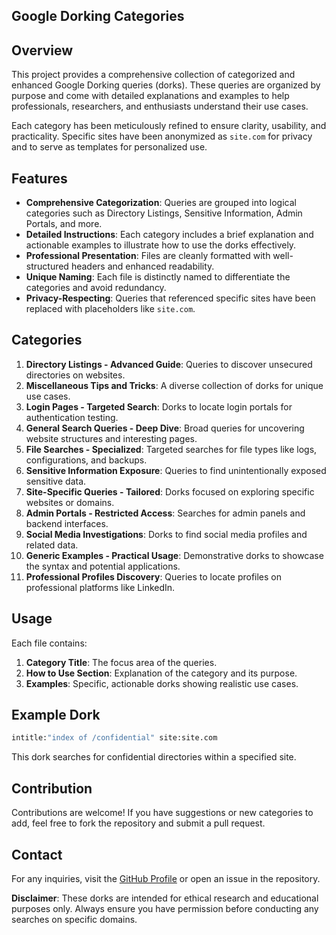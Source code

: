 ## Google Dorking Categories

## Overview
This project provides a comprehensive collection of categorized and enhanced Google Dorking queries (dorks). These queries are organized by purpose and come with detailed explanations and examples to help professionals, researchers, and enthusiasts understand their use cases. 

Each category has been meticulously refined to ensure clarity, usability, and practicality. Specific sites have been anonymized as `site.com` for privacy and to serve as templates for personalized use.

## Features
- **Comprehensive Categorization**: Queries are grouped into logical categories such as Directory Listings, Sensitive Information, Admin Portals, and more.
- **Detailed Instructions**: Each category includes a brief explanation and actionable examples to illustrate how to use the dorks effectively.
- **Professional Presentation**: Files are cleanly formatted with well-structured headers and enhanced readability.
- **Unique Naming**: Each file is distinctly named to differentiate the categories and avoid redundancy.
- **Privacy-Respecting**: Queries that referenced specific sites have been replaced with placeholders like `site.com`.

## Categories
1. **Directory Listings - Advanced Guide**: Queries to discover unsecured directories on websites.
2. **Miscellaneous Tips and Tricks**: A diverse collection of dorks for unique use cases.
3. **Login Pages - Targeted Search**: Dorks to locate login portals for authentication testing.
4. **General Search Queries - Deep Dive**: Broad queries for uncovering website structures and interesting pages.
5. **File Searches - Specialized**: Targeted searches for file types like logs, configurations, and backups.
6. **Sensitive Information Exposure**: Queries to find unintentionally exposed sensitive data.
7. **Site-Specific Queries - Tailored**: Dorks focused on exploring specific websites or domains.
8. **Admin Portals - Restricted Access**: Searches for admin panels and backend interfaces.
9. **Social Media Investigations**: Dorks to find social media profiles and related data.
10. **Generic Examples - Practical Usage**: Demonstrative dorks to showcase the syntax and potential applications.
11. **Professional Profiles Discovery**: Queries to locate profiles on professional platforms like LinkedIn.

## Usage
Each file contains:
1. **Category Title**: The focus area of the queries.
2. **How to Use Section**: Explanation of the category and its purpose.
3. **Examples**: Specific, actionable dorks showing realistic use cases.

## Example Dork
```bash
intitle:"index of /confidential" site:site.com
```
This dork searches for confidential directories within a specified site.

## Contribution
Contributions are welcome! If you have suggestions or new categories to add, feel free to fork the repository and submit a pull request.

## Contact
For any inquiries, visit the [GitHub Profile](https://github.com/zebbern) or open an issue in the repository.


**Disclaimer**: These dorks are intended for ethical research and educational purposes only. Always ensure you have permission before conducting any searches on specific domains.

